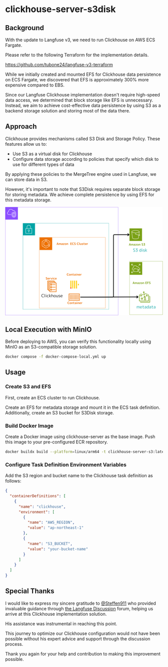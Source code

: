 # clickhouse-server-s3disk

## Background

With the update to Langfuse v3, we need to run Clickhouse on AWS ECS Fargate. 

Please refer to the following Terraform for the implementation details.

<https://github.com/tubone24/langfuse-v3-terraform>

While we initially created and mounted EFS for Clickhouse data persistence on ECS Fargate, we discovered that EFS is approximately 300% more expensive compared to EBS.

Since our Langfuse Clickhouse implementation doesn't require high-speed data access, we determined that block storage like EFS is unnecessary. Instead, we aim to achieve cost-effective data persistence by using S3 as a backend storage solution and storing most of the data there.

## Approach
Clickhouse provides mechanisms called S3 Disk and Storage Policy. These features allow us to:

- Use S3 as a virtual disk for Clickhouse
- Configure data storage according to policies that specify which disk to use for different types of data

By applying these policies to the MergeTree engine used in Langfuse, we can store data in S3.

However, it's important to note that S3Disk requires separate block storage for storing metadata. We achieve complete persistence by using EFS for this metadata storage.

![architecture](./docs/images/arch.png)

## Local Execution with MinIO

Before deploying to AWS, you can verify this functionality locally using MinIO as an S3-compatible storage solution.

```bash
docker compose -f docker-compose-local.yml up
```

## Usage

### Create S3 and EFS

First, create an ECS cluster to run Clickhouse. 

Create an EFS for metadata storage and mount it in the ECS task definition. Additionally, create an S3 bucket for S3Disk storage.

### Build Docker Image

Create a Docker image using clickhouse-server as the base image. Push this image to your pre-configured ECR repository.

```bash
docker buildx build --platform=linux/arm64 -t clickhouse-server-s3:latest --load .
```

### Configure Task Definition Environment Variables

Add the S3 region and bucket name to the Clickhouse task definition as follows:

```json
{
  "containerDefinitions": [
    {
      "name": "clickhouse",
      "environment": [
        {
          "name": "AWS_REGION",
          "value": "ap-northeast-1"
        },
        {
          "name": "S3_BUCKET",
          "value": "your-bucket-name"
        }
      ]
    }
  ]
}
```

## Special Thanks

I would like to express my sincere gratitude to [@Steffen911](https://github.com/Steffen911) who provided invaluable guidance through [the Langfuse Discussion](https://github.com/orgs/langfuse/discussions/5516) forum, helping us arrive at this Clickhouse implementation solution.

His assistance was instrumental in reaching this point.

This journey to optimize our Clickhouse configuration would not have been possible without his expert advice and support through the discussion process.

Thank you again for your help and contribution to making this improvement possible.